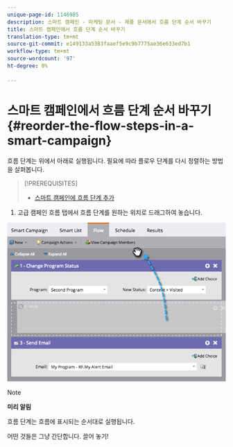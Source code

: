 ```yaml
---
unique-page-id: 1146985
description: 스마트 캠페인 - 마케팅 문서 - 제품 문서에서 흐름 단계 순서 바꾸기
title: 스마트 캠페인에서 흐름 단계 순서 바꾸기
translation-type: tm+mt
source-git-commit: e149133a5383faaef5e9c9b7775ae36e633ed7b1
workflow-type: tm+mt
source-wordcount: '97'
ht-degree: 0%

---
```



# 스마트 캠페인에서 흐름 단계 순서 바꾸기 {#reorder-the-flow-steps-in-a-smart-campaign}

흐름 단계는 위에서 아래로 실행됩니다. 필요에 따라 플로우 단계를 다시 정렬하는 방법을 살펴봅니다.

>[!PREREQUISITES]
>
>* [스마트 캠페인에 흐름 단계 추가](../../../../../product-docs/core-marketo-concepts/smart-campaigns/flow-actions/add-a-flow-step-to-a-smart-campaign.md)

>



1. 고급 캠페인 흐름 탭에서 흐름 단계를 원하는 위치로 드래그하여 놓습니다.

![](assets/image2014-9-22-13-3a49-3a11.png)

>[!NOTE]
>
>**미리 알림**
>
>흐름 단계는 흐름에 표시되는 순서대로 실행됩니다.

어떤 것들은 그냥 간단합니다. 끌어 놓기!